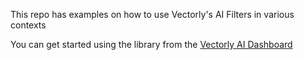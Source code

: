This repo has examples on how to use Vectorly's AI Filters in various contexts

You can get started using the library from the [Vectorly AI Dashboard](https://ai-filters.vectorly.io/#/signup)
